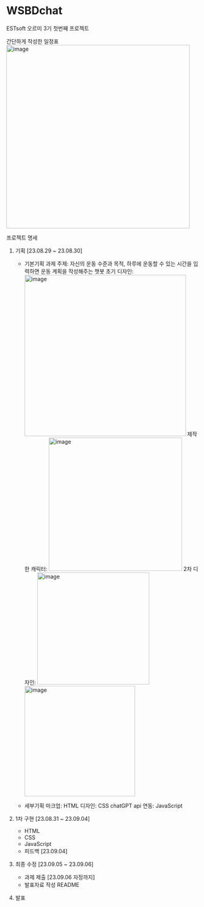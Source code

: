 # WSBDchat
ESTsoft 오르미 3기 첫번째 프로젝트

간단하게 작성한 일정표
<img width="480" alt="image" src="https://github.com/Alexmint001/WSBDchat/assets/142385654/e90da3fe-bdd3-4038-91b4-766fd03ee090">


프로젝트 명세
1. 기획 [23.08.29 ~ 23.08.30]
   - 기본기획
     과제 주제: 자신의 운동 수준과 목적, 하루에 운동할 수 있는 시간을 입력하면 운동 계획을 작성해주는 챗봇
       초기 디자인:
       <img width="422" alt="image" src="https://github.com/Alexmint001/WSBDchat/assets/142385654/14d3ba00-e9b1-4036-a996-a0b18073e636">
       제작한 캐릭터:
       <img width="349" alt="image" src="https://github.com/Alexmint001/WSBDchat/assets/142385654/7f4bd27d-e7a0-427a-9fbb-a543d8c3cc64">
       2차 디자인:
       <img width="293" alt="image" src="https://github.com/Alexmint001/WSBDchat/assets/142385654/9ef30602-31a8-4e8e-8b2c-0c36a760512a">
       <img width="289" alt="image" src="https://github.com/Alexmint001/WSBDchat/assets/142385654/a12c5774-ee9d-4e25-98ae-355f9a0367eb">

   - 세부기획
     마크업: HTML
     디자인: CSS
     chatGPT api 연동: JavaScript

2. 1차 구현 [23.08.31 ~ 23.09.04]
   - HTML
   - CSS
   - JavaScript
   - 피드백 [23.09.04]

3. 최종 수정 [23.09.05 ~ 23.09.06]
   - 과제 제출 [23.09.06 자정까지]
   - 발표자료 작성 README

4. 발표

   
